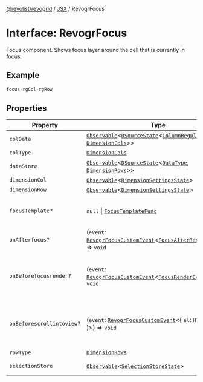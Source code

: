 [@revolist/revogrid](README.md) / [JSX](Namespace.JSX.md) / RevogrFocus

# Interface: RevogrFocus

Focus component. Shows focus layer around the cell that is currently in focus.

## Example

```ts
focus-rgCol-rgRow
```

## Properties

| Property | Type | Description | Defined in |
| ------ | ------ | ------ | ------ |
| `colData` | [`Observable`](TypeAlias.Observable.md)\<[`DSourceState`](TypeAlias.DSourceState.md)\<[`ColumnRegular`](Interface.ColumnRegular.md), [`DimensionCols`](TypeAlias.DimensionCols.md)\>\> | Column source | [src/components.d.ts:1726](https://github.com/revolist/revogrid/blob/3fee8276dedac5f7aa7fa43a0495db32609daeca/src/components.d.ts#L1726) |
| `colType` | [`DimensionCols`](TypeAlias.DimensionCols.md) | Column type | [src/components.d.ts:1730](https://github.com/revolist/revogrid/blob/3fee8276dedac5f7aa7fa43a0495db32609daeca/src/components.d.ts#L1730) |
| `dataStore` | [`Observable`](TypeAlias.Observable.md)\<[`DSourceState`](TypeAlias.DSourceState.md)\<[`DataType`](TypeAlias.DataType.md), [`DimensionRows`](TypeAlias.DimensionRows.md)\>\> | Data rows source | [src/components.d.ts:1734](https://github.com/revolist/revogrid/blob/3fee8276dedac5f7aa7fa43a0495db32609daeca/src/components.d.ts#L1734) |
| `dimensionCol` | [`Observable`](TypeAlias.Observable.md)\<[`DimensionSettingsState`](Interface.DimensionSettingsState.md)\> | Dimension settings X | [src/components.d.ts:1738](https://github.com/revolist/revogrid/blob/3fee8276dedac5f7aa7fa43a0495db32609daeca/src/components.d.ts#L1738) |
| `dimensionRow` | [`Observable`](TypeAlias.Observable.md)\<[`DimensionSettingsState`](Interface.DimensionSettingsState.md)\> | Dimension settings Y | [src/components.d.ts:1742](https://github.com/revolist/revogrid/blob/3fee8276dedac5f7aa7fa43a0495db32609daeca/src/components.d.ts#L1742) |
| `focusTemplate?` | `null` \| [`FocusTemplateFunc`](TypeAlias.FocusTemplateFunc.md) | Focus template custom function. Can be used to render custom focus layer. | [src/components.d.ts:1746](https://github.com/revolist/revogrid/blob/3fee8276dedac5f7aa7fa43a0495db32609daeca/src/components.d.ts#L1746) |
| `onAfterfocus?` | (`event`: [`RevogrFocusCustomEvent`](Interface.RevogrFocusCustomEvent.md)\<[`FocusAfterRenderEvent`](Interface.FocusAfterRenderEvent.md)\>) => `void` | Used to setup properties after focus was rendered | [src/components.d.ts:1750](https://github.com/revolist/revogrid/blob/3fee8276dedac5f7aa7fa43a0495db32609daeca/src/components.d.ts#L1750) |
| `onBeforefocusrender?` | (`event`: [`RevogrFocusCustomEvent`](Interface.RevogrFocusCustomEvent.md)\<[`FocusRenderEvent`](Interface.FocusRenderEvent.md)\>) => `void` | Before focus render event. Can be prevented by event.preventDefault(). If preventDefault used slot will be rendered. | [src/components.d.ts:1754](https://github.com/revolist/revogrid/blob/3fee8276dedac5f7aa7fa43a0495db32609daeca/src/components.d.ts#L1754) |
| `onBeforescrollintoview?` | (`event`: [`RevogrFocusCustomEvent`](Interface.RevogrFocusCustomEvent.md)\<\{ `el`: `HTMLElement`; \}\>) => `void` | Before focus changed verify if it's in view and scroll viewport into this view Can be prevented by event.preventDefault() | [src/components.d.ts:1758](https://github.com/revolist/revogrid/blob/3fee8276dedac5f7aa7fa43a0495db32609daeca/src/components.d.ts#L1758) |
| `rowType` | [`DimensionRows`](TypeAlias.DimensionRows.md) | Row type | [src/components.d.ts:1762](https://github.com/revolist/revogrid/blob/3fee8276dedac5f7aa7fa43a0495db32609daeca/src/components.d.ts#L1762) |
| `selectionStore` | [`Observable`](TypeAlias.Observable.md)\<[`SelectionStoreState`](TypeAlias.SelectionStoreState.md)\> | Selection, range, focus for selection | [src/components.d.ts:1766](https://github.com/revolist/revogrid/blob/3fee8276dedac5f7aa7fa43a0495db32609daeca/src/components.d.ts#L1766) |

